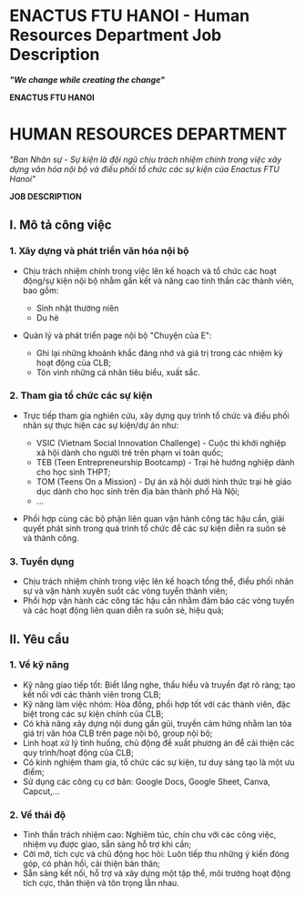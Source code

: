 # ENACTUS FTU HANOI - Human Resources Department Job Description

**_"We change while creating the change"_**

**ENACTUS FTU HANOI**

# HUMAN RESOURCES DEPARTMENT

_"Ban Nhân sự - Sự kiện là đội ngũ chịu trách nhiệm chính trong việc xây dựng văn hóa nội bộ và điều phối tổ chức các sự kiện của Enactus FTU Hanoi"_

**JOB DESCRIPTION**

## I. Mô tả công việc

### 1. Xây dựng và phát triển văn hóa nội bộ
- Chịu trách nhiệm chính trong việc lên kế hoạch và tổ chức các hoạt động/sự kiện nội bộ nhằm gắn kết và nâng cao tinh thần các thành viên, bao gồm:
  + Sinh nhật thường niên
  + Du hè

- Quản lý và phát triển page nội bộ "Chuyện của E":
  + Ghi lại những khoảnh khắc đáng nhớ và giá trị trong các nhiệm kỳ hoạt động của CLB;
  + Tôn vinh những cá nhân tiêu biểu, xuất sắc.

### 2. Tham gia tổ chức các sự kiện
- Trực tiếp tham gia nghiên cứu, xây dựng quy trình tổ chức và điều phối nhân sự thực hiện các sự kiện/dự án như:
  + VSIC (Vietnam Social Innovation Challenge) - Cuộc thi khởi nghiệp xã hội dành cho người trẻ trên phạm vi toàn quốc;
  + TEB (Teen Entrepreneurship Bootcamp) - Trại hè hướng nghiệp dành cho học sinh THPT;
  + TOM (Teens On a Mission) - Dự án xã hội dưới hình thức trại hè giáo dục dành cho học sinh trên địa bàn thành phố Hà Nội;
  + ...

- Phối hợp cùng các bộ phận liên quan vận hành công tác hậu cần, giải quyết phát sinh trong quá trình tổ chức để các sự kiện diễn ra suôn sẻ và thành công.

### 3. Tuyển dụng
- Chịu trách nhiệm chính trong việc lên kế hoạch tổng thể, điều phối nhân sự và vận hành xuyên suốt các vòng tuyển thành viên;
- Phối hợp vận hành các công tác hậu cần nhằm đảm bảo các vòng tuyển và các hoạt động liên quan diễn ra suôn sẻ, hiệu quả;

## II. Yêu cầu

### 1. Về kỹ năng
- Kỹ năng giao tiếp tốt: Biết lắng nghe, thấu hiểu và truyền đạt rõ ràng; tạo kết nối với các thành viên trong CLB;
- Kỹ năng làm việc nhóm: Hòa đồng, phối hợp tốt với các thành viên, đặc biệt trong các sự kiện chính của CLB;
- Có khả năng xây dựng nội dung gần gũi, truyền cảm hứng nhằm lan tỏa giá trị văn hóa CLB trên page nội bộ, group nội bộ;
- Linh hoạt xử lý tình huống, chủ động đề xuất phương án để cải thiện các quy trình/hoạt động của CLB;
- Có kinh nghiệm tham gia, tổ chức các sự kiện, tư duy sáng tạo là một ưu điểm;
- Sử dụng các công cụ cơ bản: Google Docs, Google Sheet, Canva, Capcut,...

### 2. Về thái độ
- Tinh thần trách nhiệm cao: Nghiêm túc, chín chu với các công việc, nhiệm vụ được giao, sẵn sàng hỗ trợ khi cần;
- Cởi mở, tích cực và chủ động học hỏi: Luôn tiếp thu những ý kiến đóng góp, có phản hồi, cải thiện bản thân;
- Sẵn sàng kết nối, hỗ trợ và xây dựng một tập thể, môi trường hoạt động tích cực, thân thiện và tôn trọng lẫn nhau.